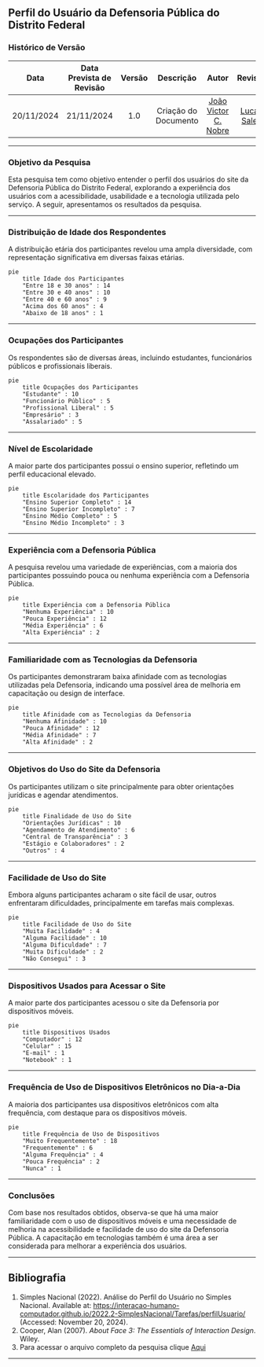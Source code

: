 ## **Perfil do Usuário da Defensoria Pública do Distrito Federal**

### **Histórico de Versão**
|    Data    | Data Prevista de Revisão | Versão |      Descrição       |                    Autor                    |                     Revisor                      |
| :--------: | :----------------------: | :----: | :------------------: | :-----------------------------------------: | :----------------------------------------------: |
| 20/11/2024 |        21/11/2024        |  1.0   | Criação do Documento | [João Victor C. Nobre](https://github.com/Gam13) | [Lucas Sales](https://github.com/Lux-Sales)  |

---

### **Objetivo da Pesquisa**
Esta pesquisa tem como objetivo entender o perfil dos usuários do site da Defensoria Pública do Distrito Federal, explorando a experiência dos usuários com a acessibilidade, usabilidade e a tecnologia utilizada pelo serviço. A seguir, apresentamos os resultados da pesquisa.

---

### **Distribuição de Idade dos Respondentes**
A distribuição etária dos participantes revelou uma ampla diversidade, com representação significativa em diversas faixas etárias.

```mermaid
pie
    title Idade dos Participantes
    "Entre 18 e 30 anos" : 14
    "Entre 30 e 40 anos" : 10
    "Entre 40 e 60 anos" : 9
    "Acima dos 60 anos" : 4
    "Abaixo de 18 anos" : 1
```

---

### **Ocupações dos Participantes**
Os respondentes são de diversas áreas, incluindo estudantes, funcionários públicos e profissionais liberais.

```mermaid
pie
    title Ocupações dos Participantes
    "Estudante" : 10
    "Funcionário Público" : 5
    "Profissional Liberal" : 5
    "Empresário" : 3
    "Assalariado" : 5
```

---

### **Nível de Escolaridade**
A maior parte dos participantes possui o ensino superior, refletindo um perfil educacional elevado.

```mermaid
pie
    title Escolaridade dos Participantes
    "Ensino Superior Completo" : 14
    "Ensino Superior Incompleto" : 7
    "Ensino Médio Completo" : 5
    "Ensino Médio Incompleto" : 3
```

---

### **Experiência com a Defensoria Pública**
A pesquisa revelou uma variedade de experiências, com a maioria dos participantes possuindo pouca ou nenhuma experiência com a Defensoria Pública.

```mermaid
pie
    title Experiência com a Defensoria Pública
    "Nenhuma Experiência" : 10
    "Pouca Experiência" : 12
    "Média Experiência" : 6
    "Alta Experiência" : 2
```

---

### **Familiaridade com as Tecnologias da Defensoria**
Os participantes demonstraram baixa afinidade com as tecnologias utilizadas pela Defensoria, indicando uma possível área de melhoria em capacitação ou design de interface.

```mermaid
pie
    title Afinidade com as Tecnologias da Defensoria
    "Nenhuma Afinidade" : 10
    "Pouca Afinidade" : 12
    "Média Afinidade" : 7
    "Alta Afinidade" : 2
```

---

### **Objetivos do Uso do Site da Defensoria**
Os participantes utilizam o site principalmente para obter orientações jurídicas e agendar atendimentos.

```mermaid
pie
    title Finalidade de Uso do Site
    "Orientações Jurídicas" : 10
    "Agendamento de Atendimento" : 6
    "Central de Transparência" : 3
    "Estágio e Colaboradores" : 2
    "Outros" : 4
```

---

### **Facilidade de Uso do Site**
Embora alguns participantes acharam o site fácil de usar, outros enfrentaram dificuldades, principalmente em tarefas mais complexas.

```mermaid
pie
    title Facilidade de Uso do Site
    "Muita Facilidade" : 4
    "Alguma Facilidade" : 10
    "Alguma Dificuldade" : 7
    "Muita Dificuldade" : 2
    "Não Consegui" : 3
```

---

### **Dispositivos Usados para Acessar o Site**
A maior parte dos participantes acessou o site da Defensoria por dispositivos móveis.

```mermaid
pie
    title Dispositivos Usados
    "Computador" : 12
    "Celular" : 15
    "E-mail" : 1
    "Notebook" : 1
```

---

### **Frequência de Uso de Dispositivos Eletrônicos no Dia-a-Dia**
A maioria dos participantes usa dispositivos eletrônicos com alta frequência, com destaque para os dispositivos móveis.

```mermaid
pie
    title Frequência de Uso de Dispositivos
    "Muito Frequentemente" : 18
    "Frequentemente" : 6
    "Alguma Frequência" : 4
    "Pouca Frequência" : 2
    "Nunca" : 1
```

---

### **Conclusões**
Com base nos resultados obtidos, observa-se que há uma maior familiaridade com o uso de dispositivos móveis e uma necessidade de melhoria na acessibilidade e facilidade de uso do site da Defensoria Pública. A capacitação em tecnologias também é uma área a ser considerada para melhorar a experiência dos usuários.

---

## **Bibliografia**
1. Simples Nacional (2022). Análise do Perfil do Usuário no Simples Nacional. Available at: https://interacao-humano-computador.github.io/2022.2-SimplesNacional/Tarefas/perfilUsuario/ (Accessed: November 20, 2024).
2. Cooper, Alan (2007). *About Face 3: The Essentials of Interaction Design*. Wiley.
3. Para acessar o arquivo completo da pesquisa clique [Aqui](https://docs.google.com/spreadsheets/d/1KDgxU9_wGdF_8FLalW0q-q1cQnLMDoOinu09ILayQg0/edit?usp=sharing)
---
